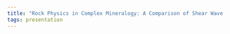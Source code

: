 ```yaml
---
title: "Rock Physics in Complex Mineralogy: A Comparison of Shear Wave Prediction Models for Rock Physics"
tags: presentation 
---
```

